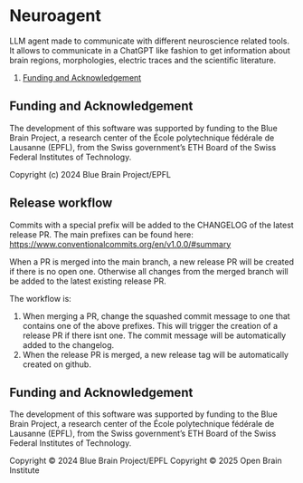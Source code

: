 # Neuroagent

LLM agent made to communicate with different neuroscience related tools. It allows to communicate in a ChatGPT like fashion to get information about brain regions, morphologies, electric traces and the scientific literature.


1. [Funding and Acknowledgement](#funding-and-acknowledgement)

## Funding and Acknowledgement

The development of this software was supported by funding to the Blue Brain Project, a research center of the École polytechnique fédérale de Lausanne (EPFL), from the Swiss government’s ETH Board of the Swiss Federal Institutes of Technology.

Copyright (c) 2024 Blue Brain Project/EPFL

## Release workflow

Commits with a special prefix will be added to the CHANGELOG of the latest release PR.
The main prefixes can be found here:
https://www.conventionalcommits.org/en/v1.0.0/#summary

When a PR is merged into the main branch, a new release PR will be created if there is no open one. Otherwise all changes
from the merged branch will be added to the latest existing release PR.

The workflow is:
1. When merging a PR, change the squashed commit message to one that contains one of the above prefixes. This will trigger the creation of a release PR if there isnt one. The commit message will be automatically added to the changelog.
2. When the release PR is merged, a new release tag will be automatically created on github.


## Funding and Acknowledgement

The development of this software was supported by funding to the Blue Brain Project, a research center of the École polytechnique fédérale de Lausanne (EPFL), from the Swiss government’s ETH Board of the Swiss Federal Institutes of Technology.

Copyright &copy; 2024 Blue Brain Project/EPFL
Copyright &copy; 2025 Open Brain Institute
